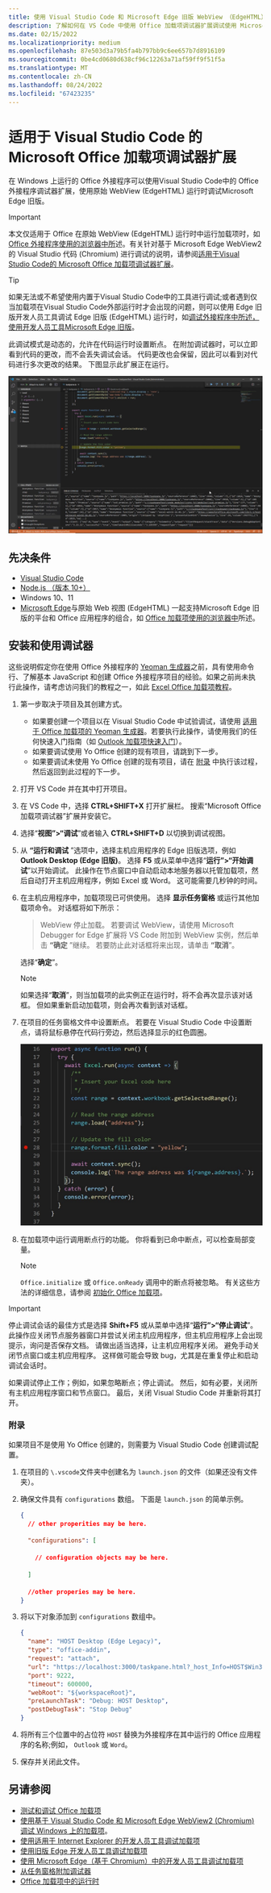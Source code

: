 ```yaml
---
title: 使用 Visual Studio Code 和 Microsoft Edge 旧版 WebView （EdgeHTML）在 Windows 上调试加载项
description: 了解如何在 VS Code 中使用 Office 加载项调试器扩展调试使用 Microsoft Edge 旧版 WebView (EdgeHTML) 的 Office 加载项。
ms.date: 02/15/2022
ms.localizationpriority: medium
ms.openlocfilehash: 87e503d3a79b5fa4b797bb9c6ee657b7d8916109
ms.sourcegitcommit: 0be4cd0680d638cf96c12263a71af59ff9f51f5a
ms.translationtype: MT
ms.contentlocale: zh-CN
ms.lasthandoff: 08/24/2022
ms.locfileid: "67423235"
---
```

# <a name="microsoft-office-add-in-debugger-extension-for-visual-studio-code"></a>适用于 Visual Studio Code 的 Microsoft Office 加载项调试器扩展

在 Windows 上运行的 Office 外接程序可以使用Visual Studio Code中的 Office 外接程序调试器扩展，使用原始 WebView (EdgeHTML) 运行时调试Microsoft Edge 旧版。 

> [!IMPORTANT]
> 本文仅适用于 Office 在原始 WebView (EdgeHTML) 运行时中运行加载项时，如 [Office 外接程序使用的浏览器中所](../concepts/browsers-used-by-office-web-add-ins.md)述。有关针对基于 Microsoft Edge WebView2 的 Visual Studio 代码 (Chromium) 进行调试的说明，请参阅[适用于Visual Studio Code的 Microsoft Office 加载项调试器扩展](debug-desktop-using-edge-chromium.md)。

> [!TIP]
> 如果无法或不希望使用内置于Visual Studio Code中的工具进行调试;或者遇到仅当加载项在Visual Studio Code外部运行时才会出现的问题，则可以使用 Edge 旧版开发人员工具调试 Edge 旧版 (EdgeHTML) 运行时，如[调试外接程序中所述，使用开发人员工具Microsoft Edge 旧版](debug-add-ins-using-devtools-edge-legacy.md)。

此调试模式是动态的，允许在代码运行时设置断点。 在附加调试器时，可以立即看到代码的更改，而不会丢失调试会话。 代码更改也会保留，因此可以看到对代码进行多次更改的结果。 下图显示此扩展正在运行。

![Office 加载项调试器扩展调试 Excel 加载项的一部分。](../images/vs-debugger-extension-for-office-addins.jpg)

## <a name="prerequisites"></a>先决条件

- [Visual Studio Code](https://code.visualstudio.com/)
- [Node.js （版本 10+）](https://nodejs.org/)
- Windows 10、11
- [Microsoft Edge](https://www.microsoft.com/edge)与原始 Web 视图 (EdgeHTML) 一起支持Microsoft Edge 旧版的平台和 Office 应用程序的组合，如 [Office 加载项使用的浏览器中](../concepts/browsers-used-by-office-web-add-ins.md)所述。

## <a name="install-and-use-the-debugger"></a>安装和使用调试器

这些说明假定你在使用 Office 外接程序的 [Yeoman 生成器](../develop/yeoman-generator-overview.md)之前，具有使用命令行、了解基本 JavaScript 和创建 Office 外接程序项目的经验。如果之前尚未执行此操作，请考虑访问我们的教程之一，如此 [Excel Office 加载项教程](../tutorials/excel-tutorial.md)。

1. 第一步取决于项目及其创建方式。

   - 如果要创建一个项目以在 Visual Studio Code 中试验调试，请使用 [适用于 Office 加载项的 Yeoman 生成器](../develop/yeoman-generator-overview.md)。若要执行此操作，请使用我们的任何快速入门指南（如 [Outlook 加载项快速入门](../quickstarts/outlook-quickstart.md)）。 
   - 如果要调试使用 Yo Office 创建的现有项目，请跳到下一步。
   - 如果要调试未使用 Yo Office 创建的现有项目，请在 [附录](#appendix) 中执行该过程，然后返回到此过程的下一步。


1. 打开 VS Code 并在其中打开项目。 

1. 在 VS Code 中，选择 **CTRL+SHIFT+X** 打开扩展栏。 搜索“Microsoft Office 加载项调试器”扩展并安装它。

1. 选择“**视图”>“调试**”或者输入 **CTRL+SHIFT+D** 以切换到调试视图。

1. 从 **“运行和调试** ”选项中，选择主机应用程序的 Edge 旧版选项，例如 **Outlook Desktop (Edge 旧版)**。 选择 **F5** 或从菜单中选择“**运行”>“开始调试**”以开始调试。 此操作在节点窗口中自动启动本地服务器以托管加载项，然后自动打开主机应用程序，例如 Excel 或 Word。 这可能需要几秒钟的时间。

1. 在主机应用程序中，加载项现已可供使用。 选择 **显示任务窗格** 或运行其他加载项命令。 对话框将如下所示：

   > WebView 停止加载。
   > 若要调试 WebView，请使用 Microsoft Debugger for Edge 扩展将 VS Code 附加到 WebView 实例，然后单击 **“确定** ”继续。 若要防止此对话框将来出现，请单击 **“取消**”。

   选择“**确定**”。

   > [!NOTE]
   > 如果选择“**取消**”，则当加载项的此实例正在运行时，将不会再次显示该对话框。 但如果重新启动加载项，则会再次看到该对话框。

1. 在项目的任务窗格文件中设置断点。 若要在 Visual Studio Code 中设置断点，请将鼠标悬停在代码行旁边，然后选择显示的红色圆圈。

    ![红色圆圈显示在 Visual Studio Code 中的代码行上。](../images/set-breakpoint.jpg)

1. 在加载项中运行调用断点行的功能。 你将看到已命中断点，可以检查局部变量。

   > [!NOTE]
   > `Office.initialize` 或 `Office.onReady` 调用中的断点将被忽略。 有关这些方法的详细信息，请参阅 [初始化 Office 加载项](../develop/initialize-add-in.md)。

> [!IMPORTANT]
> 停止调试会话的最佳方式是选择 **Shift+F5** 或从菜单中选择“**运行”>“停止调试**”。 此操作应关闭节点服务器窗口并尝试关闭主机应用程序，但主机应用程序上会出现提示，询问是否保存文档。 请做出适当选择，让主机应用程序关闭。 避免手动关闭节点窗口或主机应用程序。 这样做可能会导致 bug，尤其是在重复停止和启动调试会话时。
>
> 如果调试停止工作；例如，如果忽略断点；停止调试。 然后，如有必要，关闭所有主机应用程序窗口和节点窗口。 最后，关闭 Visual Studio Code 并重新将其打开。

### <a name="appendix"></a>附录

如果项目不是使用 Yo Office 创建的，则需要为 Visual Studio Code 创建调试配置。 

1. 在项目的 `\.vscode`文件夹中创建名为 `launch.json` 的文件（如果还没有文件夹）。 
1. 确保文件具有 `configurations` 数组。 下面是 `launch.json` 的简单示例。

    ```json
    {
      // other properities may be here.

      "configurations": [

        // configuration objects may be here.

      ]

      //other properies may be here.
    }
    ```

1. 将以下对象添加到 `configurations` 数组中。

    ```json
    {
      "name": "HOST Desktop (Edge Legacy)",
      "type": "office-addin",
      "request": "attach",
      "url": "https://localhost:3000/taskpane.html?_host_Info=HOST$Win32$16.01$en-US$$$$0",
      "port": 9222,
      "timeout": 600000,
      "webRoot": "${workspaceRoot}",
      "preLaunchTask": "Debug: HOST Desktop",
      "postDebugTask": "Stop Debug"
    }
    ```

1. 将所有三个位置中的占位符 `HOST` 替换为外接程序在其中运行的 Office 应用程序的名称;例如， `Outlook` 或 `Word`。
1. 保存并关闭此文件。

## <a name="see-also"></a>另请参阅

- [测试和调试 Office 加载项](test-debug-office-add-ins.md)
- [使用基于 Visual Studio Code 和 Microsoft Edge WebView2 (Chromium) 调试 Windows 上的加载项](debug-desktop-using-edge-chromium.md)。
- [使用适用于 Internet Explorer 的开发人员工具调试加载项](debug-add-ins-using-f12-tools-ie.md)
- [使用旧版 Edge 开发人员工具调试加载项](debug-add-ins-using-devtools-edge-legacy.md)
- [使用 Microsoft Edge（基于 Chromium）中的开发人员工具调试加载项](debug-add-ins-using-devtools-edge-chromium.md)
- [从任务窗格附加调试器](attach-debugger-from-task-pane.md)
- [Office 加载项中的运行时](runtimes.md)